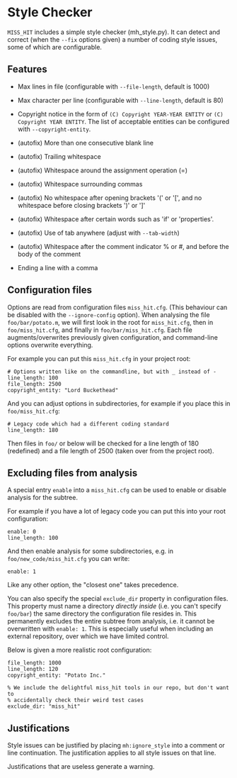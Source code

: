 # Style Checker

`MISS_HIT` includes a simple style checker (mh_style.py). It can
detect and correct (when the `--fix` options given) a number of coding
style issues, some of which are configurable.

## Features

* Max lines in file (configurable with `--file-length`, default is
  1000)

* Max character per line (configurable with `--line-length`, default
  is 80)

* Copyright notice in the form of `(C) Copyright YEAR-YEAR ENTITY` or
  `(C) Copyright YEAR ENTITY`. The list of acceptable entities can be
  configured with `--copyright-entity`.

* (autofix) More than one consecutive blank line

* (autofix) Trailing whitespace

* (autofix) Whitespace around the assignment operation (=)

* (autofix) Whitespace surrounding commas

* (autofix) No whitespace after opening brackets '(' or '[', and no
  whitespace before closing brackets ')' or ']'

* (autofix) Whitespace after certain words such as 'if' or 'properties'.

* (autofix) Use of tab anywhere (adjust with `--tab-width`)

* (autofix) Whitespace after the comment indicator % or #, and before
  the body of the comment

* Ending a line with a comma

## Configuration files

Options are read from configuration files `miss_hit.cfg`. (This
behaviour can be disabled with the `--ignore-config` option). When
analysing the file `foo/bar/potato.m`, we will first look in the root
for `miss_hit.cfg`, then in `foo/miss_hit.cfg`, and finally in
`foo/bar/miss_hit.cfg`. Each file augments/overwrites previously given
configuration, and command-line options overwrite everything.

For example you can put this `miss_hit.cfg` in your project root:

```
# Options written like on the commandline, but with _ instead of -
line_length: 100
file_length: 2500
copyright_entity: "Lord Buckethead"
```

And you can adjust options in subdirectories, for example if you place
this in `foo/miss_hit.cfg`:

```
# Legacy code which had a different coding standard
line_length: 180
```

Then files in `foo/` or below will be checked for a line length of 180
(redefined) and a file length of 2500 (taken over from the project
root).

## Excluding files from analysis

A special entry `enable` into a `miss_hit.cfg` can be used to enable
or disable analysis for the subtree.

For example if you have a lot of legacy code you can put this into
your root configuration:

```
enable: 0
line_length: 100
```

And then enable analysis for some subdirectories, e.g. in
`foo/new_code/miss_hit.cfg` you can write:

```
enable: 1
```

Like any other option, the "closest one" takes precedence.

You can also specify the special `exclude_dir` property in
configuration files. This property must name a directory *directly
inside* (i.e. you can't specify `foo/bar`) the same directory the
configuration file resides in. This permanently excludes the entire
subtree from analysis, i.e. it cannot be overwritten with `enable: 1`.
This is especially useful when including an external repository, over
which we have limited control.

Below is given a more realistic root configuration:
```
file_length: 1000
line_length: 120
copyright_entity: "Potato Inc."

% We include the delightful miss_hit tools in our repo, but don't want to
% accidentally check their weird test cases
exclude_dir: "miss_hit"
```

## Justifications

Style issues can be justified by placing `mh:ignore_style` into a
comment or line continuation. The justification applies to all style
issues on that line.

Justifications that are useless generate a warning.
